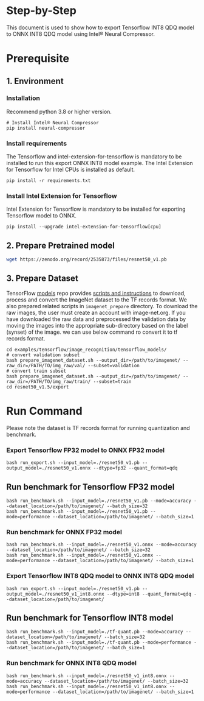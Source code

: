 Step-by-Step
============

This document is used to show how to export Tensorflow INT8 QDQ model to ONNX INT8 QDQ model using Intel® Neural Compressor.


# Prerequisite

## 1. Environment

### Installation
Recommend python 3.8 or higher version.
```shell
# Install Intel® Neural Compressor
pip install neural-compressor
```

### Install requirements
The Tensorflow and intel-extension-for-tensorflow is mandatory to be installed to run this export ONNX INT8 model example.
The Intel Extension for Tensorflow for Intel CPUs is installed as default.
```shell
pip install -r requirements.txt
```

### Install Intel Extension for Tensorflow
Intel Extension for Tensorflow is mandatory to be installed for exporting Tensorflow model to ONNX.
```shell
pip install --upgrade intel-extension-for-tensorflow[cpu]
```

## 2. Prepare Pretrained model

```bash
wget https://zenodo.org/record/2535873/files/resnet50_v1.pb
```

## 3. Prepare Dataset

  TensorFlow [models](https://github.com/tensorflow/models) repo provides [scripts and instructions](https://github.com/tensorflow/models/tree/master/research/slim#an-automated-script-for-processing-imagenet-data) to download, process and convert the ImageNet dataset to the TF records format.
  We also prepared related scripts in `imagenet_prepare` directory. To download the raw images, the user must create an account with image-net.org. If you have downloaded the raw data and preprocessed the validation data by moving the images into the appropriate sub-directory based on the label (synset) of the image. we can use below command ro convert it to tf records format.

  ```shell
  cd examples/tensorflow/image_recognition/tensorflow_models/
  # convert validation subset
  bash prepare_imagenet_dataset.sh --output_dir=/path/to/imagenet/ --raw_dir=/PATH/TO/img_raw/val/ --subset=validation
  # convert train subset
  bash prepare_imagenet_dataset.sh --output_dir=/path/to/imagenet/ --raw_dir=/PATH/TO/img_raw/train/ --subset=train
  cd resnet50_v1.5/export
  ```

# Run Command
Please note the dataset is TF records format for running quantization and benchmark.

### Export Tensorflow FP32 model to ONNX FP32 model
```shell
bash run_export.sh --input_model=./resnet50_v1.pb --output_model=./resnet50_v1.onnx --dtype=fp32 --quant_format=qdq
```

## Run benchmark for Tensorflow FP32 model
```shell
bash run_benchmark.sh --input_model=./resnet50_v1.pb --mode=accuracy --dataset_location=/path/to/imagenet/ --batch_size=32
bash run_benchmark.sh --input_model=./resnet50_v1.pb --mode=performance --dataset_location=/path/to/imagenet/ --batch_size=1
```

### Run benchmark for ONNX FP32 model
```shell
bash run_benchmark.sh --input_model=./resnet50_v1.onnx --mode=accuracy --dataset_location=/path/to/imagenet/ --batch_size=32
bash run_benchmark.sh --input_model=./resnet50_v1.onnx --mode=performance --dataset_location=/path/to/imagenet/ --batch_size=1
```

### Export Tensorflow INT8 QDQ model to ONNX INT8 QDQ model
```shell
bash run_export.sh --input_model=./resnet50_v1.pb --output_model=./resnet50_v1_int8.onnx --dtype=int8 --quant_format=qdq --dataset_location=/path/to/imagenet/
```

## Run benchmark for Tensorflow INT8 model
```shell
bash run_benchmark.sh --input_model=./tf-quant.pb --mode=accuracy --dataset_location=/path/to/imagenet/ --batch_size=32
bash run_benchmark.sh --input_model=./tf-quant.pb --mode=performance --dataset_location=/path/to/imagenet/ --batch_size=1
```

### Run benchmark for ONNX INT8 QDQ model
```shell
bash run_benchmark.sh --input_model=./resnet50_v1_int8.onnx --mode=accuracy --dataset_location=/path/to/imagenet/ --batch_size=32
bash run_benchmark.sh --input_model=./resnet50_v1_int8.onnx --mode=performance --dataset_location=/path/to/imagenet/ --batch_size=1
